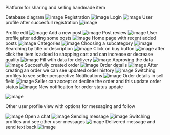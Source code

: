 Platform for sharing and selling handmade item

Database diagram
![image](https://github.com/user-attachments/assets/63dadeb5-9c8d-48ef-a52a-fe748025c1f2)
Registration
![image](https://github.com/user-attachments/assets/3627ec36-8a0c-43e1-94f2-00b002152d07)
Login
![image](https://github.com/user-attachments/assets/94d4e1f7-c7df-49a8-9ab7-1c00075864b1)
User profile after succesfull registration
![image](https://github.com/user-attachments/assets/934c7057-2519-4209-9570-8981aff11e49)

Profile edit
![image](https://github.com/user-attachments/assets/5134178d-a38b-42d7-9cd1-84ddb44b8caf)
Add a new post
![image](https://github.com/user-attachments/assets/c2b98078-ec84-41fa-953b-f84322b19f7b)
Post review
![image](https://github.com/user-attachments/assets/54e53ea3-f892-4249-bfb1-8b06640853cd)
User profile after adding some posts
![image](https://github.com/user-attachments/assets/e24d7741-63c3-4b5d-954b-5cb4116bf58f)
Home page with recent added posts
![image](https://github.com/user-attachments/assets/582f6fe4-3ca9-4084-a477-07e6536b3e70)
Categories
![image](https://github.com/user-attachments/assets/111543c0-f517-4593-9310-db8d2c487672)
Choosing a subcategory
![image](https://github.com/user-attachments/assets/10247195-a8b9-4325-a130-be29d74a1e84)
Searching by title or description
![image](https://github.com/user-attachments/assets/687fc98a-c79d-4398-8ba8-baa619846a1f)
Click on buy button
![image](https://github.com/user-attachments/assets/3f5793b8-995e-45af-a347-c03ea34eb940)
after click the item is added to shopping cart and can increase or decrease quality
![image](https://github.com/user-attachments/assets/ad8102c1-3488-4d8a-85e0-a93565ac01c3)
Fill wtih data for delivery
![image](https://github.com/user-attachments/assets/b717555e-4705-419f-b7ac-aaa33b76e76d)
Approving the data
![image](https://github.com/user-attachments/assets/d3581f58-c71a-4121-8f88-00d9790baf6a)
Succesfully created order
![image](https://github.com/user-attachments/assets/a454576f-b649-4f96-af34-c4f3d10da95b)
Order details
![image](https://github.com/user-attachments/assets/d8e78586-05ac-47ab-9959-452269fada89)
After creating an order we can see updated order history
![image](https://github.com/user-attachments/assets/3b57e9cf-0500-4a79-8a9e-8cf65d6b1dfa)
Switching profiles to see seller perspective
Notifications
![image](https://github.com/user-attachments/assets/9503a917-32cf-4a32-b047-0e97b912cc8a)
Order details in sell field
![image](https://github.com/user-attachments/assets/4375c830-8086-4b5e-bfea-f0e5c16505ae)
Seller can accept or decline the order and this update order status
![image](https://github.com/user-attachments/assets/0e36514d-7a4b-40e6-9998-4dcf32d3f9af)
New notificaiton for order status update

![image](https://github.com/user-attachments/assets/06d0feca-9d6e-44dd-9520-4eaa33e1051b)

Other user profile view with options for messaging and follow

![image](https://github.com/user-attachments/assets/547d9379-bd53-4e28-a440-f4e76c7a8fa1)
Open a chat
![image](https://github.com/user-attachments/assets/2e595bc3-e0fa-46de-94b6-fe75a3d341da)
Sending message
![image](https://github.com/user-attachments/assets/73827eca-2039-447e-9698-19421f1a19b2)
Switching profiles and see other user messages
![image](https://github.com/user-attachments/assets/2d8e9ca9-7d9a-4a63-8ad3-89e8e46a92bf)
Delivered message and send text back
![image](https://github.com/user-attachments/assets/e64811e3-ee77-4e7f-9d06-005e13ca70c9)


























